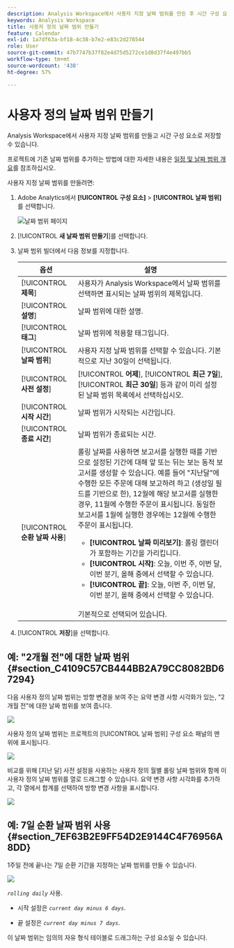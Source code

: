 ```yaml
---
description: Analysis Workspace에서 사용자 지정 날짜 범위를 만든 후 시간 구성 요소로 저장합니다.
keywords: Analysis Workspace
title: 사용자 정의 날짜 범위 만들기
feature: Calendar
exl-id: 1a7df63a-bf18-4c38-b7e2-e83c2d278544
role: User
source-git-commit: 47b7747b37f82e4d75d5272ce1d8d37f4e497bb5
workflow-type: tm+mt
source-wordcount: '438'
ht-degree: 57%

---
```


# 사용자 정의 날짜 범위 만들기

Analysis Workspace에서 사용자 지정 날짜 범위를 만들고 시간 구성 요소로 저장할 수 있습니다.

프로젝트에 기존 날짜 범위를 추가하는 방법에 대한 자세한 내용은 [일정 및 날짜 범위 개요](/help/components/date-ranges/calendar.md)를 참조하십시오.

사용자 지정 날짜 범위를 만들려면:

1. Adobe Analytics에서 **[!UICONTROL 구성 요소]** > **[!UICONTROL 날짜 범위]**&#x200B;를 선택합니다.

   ![날짜 범위 페이지](assets/date-ranges.png)

1. [!UICONTROL **새 날짜 범위 만들기**]&#x200B;를 선택합니다.

1. 날짜 범위 빌더에서 다음 정보를 지정합니다.

   | 옵션 | 설명 |
   |---------|----------|
   | [!UICONTROL **제목**] | 사용자가 Analysis Workspace에서 날짜 범위를 선택하면 표시되는 날짜 범위의 제목입니다. |
   | [!UICONTROL **설명**] | 날짜 범위에 대한 설명. |
   | [!UICONTROL **태그**] | 날짜 범위에 적용할 태그입니다. |
   | [!UICONTROL **날짜 범위**] | 사용자 지정 날짜 범위를 선택할 수 있습니다. 기본적으로 지난 30일이 선택됩니다. |
   | [!UICONTROL **사전 설정**] | [!UICONTROL **어제**], [!UICONTROL **최근 7일**], [!UICONTROL **최근 30일**] 등과 같이 미리 설정된 날짜 범위 목록에서 선택하십시오. |
   | [!UICONTROL **시작 시간**] | 날짜 범위가 시작되는 시간입니다. |
   | [!UICONTROL **종료 시간**] | 날짜 범위가 종료되는 시간. |
   | [!UICONTROL **순환 날짜 사용**] | 롤링 날짜를 사용하면 보고서를 실행한 때를 기반으로 설정된 기간에 대해 앞 또는 뒤는 보는 동적 보고서를 생성할 수 있습니다. 예를 들어 &quot;지난달&quot;에 수행한 모든 주문에 대해 보고하려 하고 (생성일 필드를 기반으로 한), 12월에 해당 보고서를 실행한 경우, 11월에 수행한 주문이 표시됩니다. 동일한 보고서를 1월에 실행한 경우에는 12월에 수행한 주문이 표시됩니다.<ul><li>**[!UICONTROL 날짜 미리보기]**: 롤링 캘린더가 포함하는 기간을 가리킵니다.</li><li>**[!UICONTROL 시작]**: 오늘, 이번 주, 이번 달, 이번 분기, 올해 중에서 선택할 수 있습니다.</li><li>**[!UICONTROL 끝]**: 오늘, 이번 주, 이번 달, 이번 분기, 올해 중에서 선택할 수 있습니다.</li></ul><br>기본적으로 선택되어 있습니다. |

1. [!UICONTROL **저장**]&#x200B;을 선택합니다.

## 예: &quot;2개월 전&quot;에 대한 날짜 범위 {#section_C4109C57CB444BB2A79CC8082BD67294}

다음 사용자 정의 날짜 범위는 방향 변경을 보여 주는 요약 변경 사항 시각화가 있는, &quot;2개월 전&quot;에 대한 날짜 범위를 보여 줍니다.

![](assets/date-range-two-months-ago.png)

사용자 정의 날짜 범위는 프로젝트의 [!UICONTROL 날짜 범위] 구성 요소 패널의 맨 위에 표시됩니다.

![](assets/date-range-panel-two-months-ago.png)

비교를 위해 [지난 달] 사전 설정을 사용하는 사용자 정의 월별 롤링 날짜 범위와 함께 이 사용자 정의 날짜 범위를 열로 드래그할 수 있습니다. 요약 변경 사항 시각화를 추가하고, 각 열에서 합계를 선택하여 방향 변경 사항을 표시합니다.

![](assets/date-range-two-months-table.png)

## 예: 7일 순환 날짜 범위 사용 {#section_7EF63B2E9FF54D2E9144C4F76956A8DD}

1주일 전에 끝나는 7일 순환 기간을 지정하는 날짜 범위를 만들 수 있습니다.

![](assets/create_date_range.png)

*`rolling daily`* 사용.

* 시작 설정은 *`current day minus 6 days`*.

* 끝 설정은 *`current day minus 7 days`*.

이 날짜 범위는 임의의 자유 형식 테이블로 드래그하는 구성 요소일 수 있습니다.
